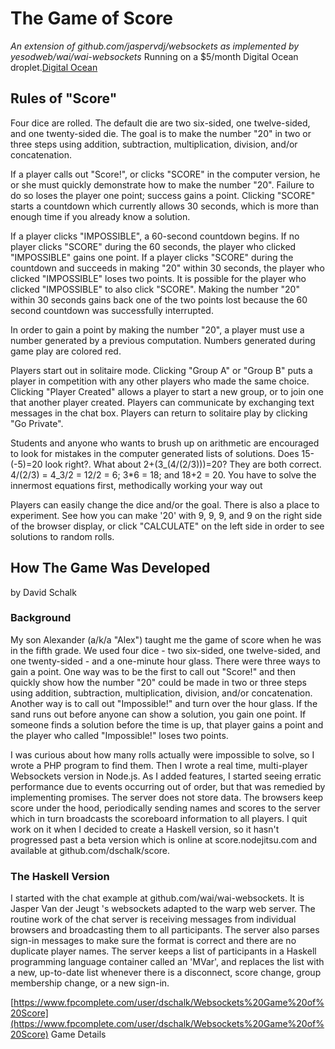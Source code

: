 
# The Game of Score
_An extension of github.com/jaspervdj/websockets as implemented by yesodweb/wai/wai-websockets_ Running on a $5/month Digital Ocean droplet.[Digital Ocean](www.digitalocean.com/?refcode=1d035c466e8d)

## Rules of "Score"
Four dice are rolled. The default die are two six-sided, one twelve-sided, and one twenty-sided die. The goal is to make the number "20" in two or three steps using addition, subtraction, multiplication, division, and/or concatenation.

If a player calls out "Score!", or clicks "SCORE" in the computer version, he or she must quickly demonstrate how to make the number "20". Failure to do so loses the player one point; success gains a point. Clicking "SCORE" starts a countdown which currently allows 30 seconds, which is more than enough time if you already know a solution.

If a player clicks "IMPOSSIBLE", a 60-second countdown begins. If no player clicks "SCORE" during the 60 seconds, the player who clicked "IMPOSSIBLE" gains one point. If a player clicks "SCORE" during the countdown and succeeds in making "20" within 30 seconds, the player who clicked "IMPOSSIBLE" loses two points. It is possible for the player who clicked "IMPOSSIBLE" to also click "SCORE". Making the number "20" within 30 seconds gains back one of the two points lost because the 60 second countdown was successfully interrupted.

In order to gain a point by making the number "20", a player must use a number generated by a previous computation. Numbers generated during game play are colored red.

Players start out in solitaire mode. Clicking "Group A" or "Group B" puts a player in competition with any other players who made the same choice. Clicking "Player Created" allows a player to start a new group, or to join one that another player created. Players can communicate by exchanging text messages in the chat box. Players can return to solitaire play by clicking "Go Private".

Students and anyone who wants to brush up on arithmetic are encouraged to look for mistakes in the computer generated lists of solutions. Does 15-(-5)=20 look right?. What about 2+(3_(4/(2/3)))=20? They are both correct. 4/(2/3) = 4_3/2 = 12/2 = 6; 3*6 = 18; and 18+2 = 20. You have to solve the innermost equations first, methodically working your way out

Players can easily change the dice and/or the goal. There is also a place to experiment. See how you can make '20' with 9, 9, 9, and 9 on the right side of the browser display, or click "CALCULATE" on the left side in order to see solutions to random rolls.

## How The Game Was Developed
by David Schalk

### Background
My son Alexander (a/k/a "Alex") taught me the game of score when he was in the fifth grade. We used four dice - two six-sided, one twelve-sided, and one twenty-sided - and a one-minute hour glass. There were three ways to gain a point. One way was to be the first to call out "Score!" and then quickly show how the number "20" could be made in two or three steps using addition, subtraction, multiplication, division, and/or concatenation. Another way is to call out "Impossible!" and turn over the hour glass. If the sand runs out before anyone can show a solution, you gain one point. If someone finds a solution before the time is up, that player gains a point and the player who called "Impossible!" loses two points.

I was curious about how many rolls actually were impossible to solve, so I wrote a PHP program to find them. Then I wrote a real time, multi-player Websockets version in Node.js. As I added features, I started seeing erratic performance due to events occurring out of order, but that was remedied by implementing promises. The server does not store data. The browsers keep score under the hood, periodically sending names and scores to the server which in turn broadcasts the scoreboard information to all players. I quit work on it when I decided to create a Haskell version, so it hasn't progressed past a beta version which is online at score.nodejitsu.com and available at github.com/dschalk/score.

### The Haskell Version
I started with the chat example at github.com/wai/wai-websockets. It is Jasper Van der Jeugt 's websockets adapted to the warp web server. The routine work of the chat server is receiving messages from individual browsers and broadcasting them to all participants. The server also parses sign-in messages to make sure the format is correct and there are no duplicate player names. The server keeps a list of participants in a Haskell programming language container called an 'MVar', and replaces the list with a new, up-to-date list whenever there is a disconnect, score change, group membership change, or a new sign-in.

[https://www.fpcomplete.com/user/dschalk/Websockets%20Game%20of%20Score](https://www.fpcomplete.com/user/dschalk/Websockets%20Game%20of%20Score) Game Details








